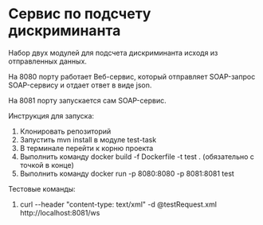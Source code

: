 # Сервис по подсчету дискриминанта
Набор двух модулей для подсчета дискриминанта исходя из отправленных данных.

На 8080 порту работает Веб-сервис, который отправляет SOAP-запрос SOAP-сервису и отдает ответ в виде json.

На 8081 порту запускается сам SOAP-сервис. 

Инструкция для запуска:

1) Клонировать репозиторий
2) Запустить mvn install в модуле test-task
3) В терминале перейти к корню проекта
4) Выполнить команду docker build -f Dockerfile -t test . (обязательно с точкой в конце)
5) Выполнить команду docker run -p 8080:8080 -p 8081:8081 test

Тестовые команды: 

1) curl --header "content-type: text/xml" -d @testRequest.xml http://localhost:8081/ws
